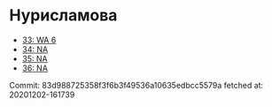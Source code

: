 # Нурисламова
- [33: WA 6](33.md)
- [34: NA](34.md)
- [35: NA](35.md)
- [36: NA](36.md)

Commit: 83d988725358f3f6b3f49536a10635edbcc5579a
 fetched at: 20201202-161739
